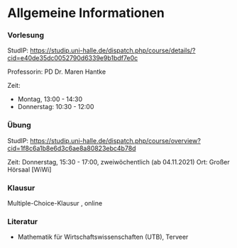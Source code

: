 # Allgemeine Informationen


### Vorlesung
StudIP: https://studip.uni-halle.de/dispatch.php/course/details/?cid=e40de35dc0052790d6339e9b1bdf7e0c

Professorin: PD Dr. Maren Hantke

Zeit: 

- Montag, 13:00 - 14:30
- Donnerstag: 10:30 - 12:00


### Übung
StudIP: https://studip.uni-halle.de/dispatch.php/course/overview?cid=1f8c6a1b8e6d3c6ae8a80823ebc4b78d

Zeit: Donnerstag, 15:30 - 17:00, zweiwöchentlich (ab 04.11.2021)
Ort: Großer Hörsaal [WiWi]



### Klausur

Multiple-Choice-Klausur ,  online

### Literatur

- Mathematik für Wirtschaftswissenschaften (UTB), Terveer
